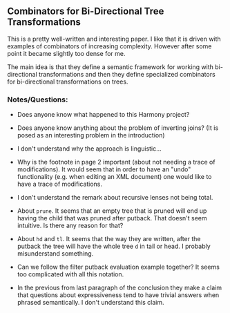 ## Combinators for Bi-Directional Tree Transformations

This is a pretty well-written and interesting paper. I like that it is
driven with examples of combinators of increasing complexity. However
after some point it became slightly too dense for me.

The main idea is that they define a semantic framework for working
with bi-directional transformations and then they define specialized
combinators for bi-directional transformations on trees.

### Notes/Questions:

- Does anyone know what happened to this Harmony project?

- Does anyone know anything about the problem of inverting joins? (It
  is posed as an interesting problem in the introduction)

- I don't understand why the approach is linguistic...

- Why is the footnote in page 2 important (about not needing a trace
  of modifications). It would seem that in order to have an "undo"
  functionality (e.g. when editing an XML document) one would like to
  have a trace of modifications.

- I don't understand the remark about recursive lenses not being
  total.

- About `prune`. It seems that an empty tree that is pruned will end
  up having the child that was pruned after putback. That doesn't seem
  intuitive. Is there any reason for that?

- About `hd` and `tl`. It seems that the way they are written, after
  the putback the tree will have the whole tree `d` in tail or head. I
  probably misunderstand something.

- Can we follow the filter putback evaluation example together? It
  seems too complicated with all this notation.

- In the previous from last paragraph of the conclusion they make a
  claim that questions about expressiveness tend to have trivial
  answers when phrased semantically. I don't understand this claim.
